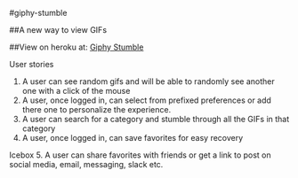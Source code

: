 #giphy-stumble

##A new way to view GIFs

##View on heroku at: [Giphy Stumble](https://giphy-stumble.herokuapp.com)


User stories

  1. A user can see random gifs and will be able to randomly see another one with a click of the mouse
  2. A user, once logged in, can select from prefixed preferences or add there one to personalize the experience.
  3. A user can search for a category and stumble through all the GIFs in that category
  4. A user, once logged in, can save favorites for easy recovery
  

Icebox
  5. A user can share favorites with friends or get a link to post on social media, email, messaging, slack etc.

  